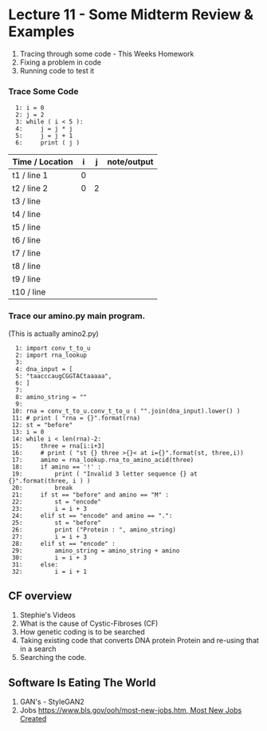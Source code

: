 
<style>
.pagebreak { page-break-before: always; }
.half { height: 200px; }
</style>
<style>
.pagebreak { page-break-before: always; }
.half { height: 200px; }
.markdown-body {
	font-size: 12px;
}
.markdown-body td {
	font-size: 12px;
}
</style>


# Lecture 11 - Some Midterm Review & Examples

1. Tracing through some code - This Weeks Homework
2. Fixing a problem in code
3. Running code to test it

### Trace Some Code

```
  1: i = 0
  2: j = 2
  3: while ( i < 5 ):
  4:     j = j * j
  5:     j = j + 1
  6:     print ( j )

```



| Time / Location | i | j | note/output |
|-----------------|---|---|-------------|
| t1   / line 1  | 0  | | |
| t2   / line 2  | 0  | 2  | |
| t3   / line   |   |   | |
| t4   / line   |   |   | |
| t5   / line   |   |   | |
| t6   / line   |   |   | |
| t7   / line   |   |   | |
| t8   / line   |   |   | |
| t9   / line   |   |   | |
| t10   / line   |   |   | |


### Trace our amino.py main program.

(This is actually amino2.py)

```
  1: import conv_t_to_u
  2: import rna_lookup
  3: 
  4: dna_input = [
  5: "taacccaugCGGTACtaaaaa",
  6: ]
  7: 
  8: amino_string = ""
  9: 
 10: rna = conv_t_to_u.conv_t_to_u ( "".join(dna_input).lower() )
 11: # print ( "rna = {}".format(rna)
 12: st = "before"
 13: i = 0
 14: while i < len(rna)-2:
 15:     three = rna[i:i+3]
 16:     # print ( "st {} three >{}< at i={}".format(st, three,i)) 
 17:     amino = rna_lookup.rna_to_amino_acid(three)
 18:     if amino == '!' :
 19:         print ( "Invalid 3 letter sequence {} at {}".format(three, i ) )
 20:         break
 21:     if st == "before" and amino == "M" :
 22:         st = "encode"
 23:         i = i + 3
 24:     elif st == "encode" and amino == ".":
 25:         st = "before"
 26:         print ("Protein : ", amino_string)
 27:         i = i + 3
 28:     elif st == "encode" :
 29:         amino_string = amino_string + amino
 30:         i = i + 3
 31:     else:
 32:         i = i + 1

```



## CF overview

1. Stephie's Videos
2. What is the cause of Cystic-Fibroses (CF)
3. How genetic coding is to be searched
4. Taking existing code that converts DNA protein Protein and re-using that in a search
5. Searching the code.

## Software Is Eating The World

1. GAN's - StyleGAN2
2. Jobs [https://www.bls.gov/ooh/most-new-jobs.htm, Most New Jobs Created](https://www.bls.gov/ooh/most-new-jobs.htm)

